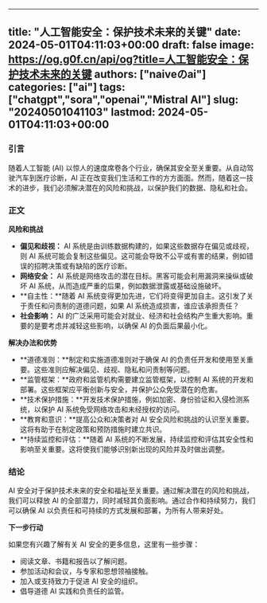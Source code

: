 
---
title: "人工智能安全：保护技术未来的关键"
date: 2024-05-01T04:11:03+00:00
draft: false
image: https://og.g0f.cn/api/og?title=人工智能安全：保护技术未来的关键
authors: ["naiveのai"]
categories: ["ai"]
tags: ["chatgpt","sora","openai","Mistral AI"]
slug: "20240501041103"
lastmod: 2024-05-01T04:11:03+00:00
---
### 引言

随着人工智能 (AI) 以惊人的速度席卷各个行业，确保其安全至关重要。从自动驾驶汽车到医疗诊断，AI 正在改变我们生活和工作的方方面面。然而，随着这一技术的进步，我们必须解决潜在的风险和挑战，以保护我们的数据、隐私和社会。

### 正文

**风险和挑战**

* **偏见和歧视：** AI 系统是由训练数据构建的，如果这些数据存在偏见或歧视，则 AI 系统可能会复制这些偏见。这可能会导致不公平或有害的结果，例如错误的招聘决策或有缺陷的医疗诊断。
* **网络安全：** AI 系统是网络攻击的潜在目标。黑客可能会利用漏洞来操纵或破坏 AI 系统，从而造成严重的后果，例如数据泄露或基础设施破坏。
* **自主性：**随着 AI 系统变得更加先进，它们将变得更加自主。这引发了关于责任和问责制的道德问题，如果 AI 系统造成损害，谁应该承担责任？
* **社会影响：** AI 的广泛采用可能会对就业、经济和社会结构产生重大影响。重要的是要考虑并减轻这些影响，以确保 AI 的负面后果最小化。

**解决办法和优势**

* **道德准则：**制定和实施道德准则对于确保 AI 的负责任开发和使用至关重要。这些准则应解决偏见、歧视、隐私和问责制等问题。
* **监管框架：**政府和监管机构需要建立监管框架，以控制 AI 系统的开发和部署。这些框架应平衡创新与安全，并保护公众免受潜在的危害。
* **技术保护措施：**开发技术保护措施，例如加密、身份验证和入侵检测系统，以保护 AI 系统免受网络攻击和未经授权的访问。
* **教育和意识：**提高公众和决策者对 AI 安全风险和挑战的认识至关重要。这将有助于在制定政策和预防措施时建立共识。
* **持续监控和评估：**随着 AI 系统的不断发展，持续监控和评估其安全性和影响至关重要。这将使我们能够识别新出现的风险并及时做出调整。

### 结论

AI 安全对于保护技术未来的安全和福祉至关重要。通过解决潜在的风险和挑战，我们可以释放 AI 的全部潜力，同时减轻其负面影响。通过合作和持续努力，我们可以确保 AI 以负责任和可持续的方式发展和部署，为所有人带来好处。

**下一步行动**

如果您有兴趣了解有关 AI 安全的更多信息，这里有一些步骤：

* 阅读文章、书籍和报告以了解问题。
* 参加活动和会议，与专家和思想领袖接触。
* 加入或支持致力于促进 AI 安全的组织。
* 倡导道德 AI 实践和负责任的监管。